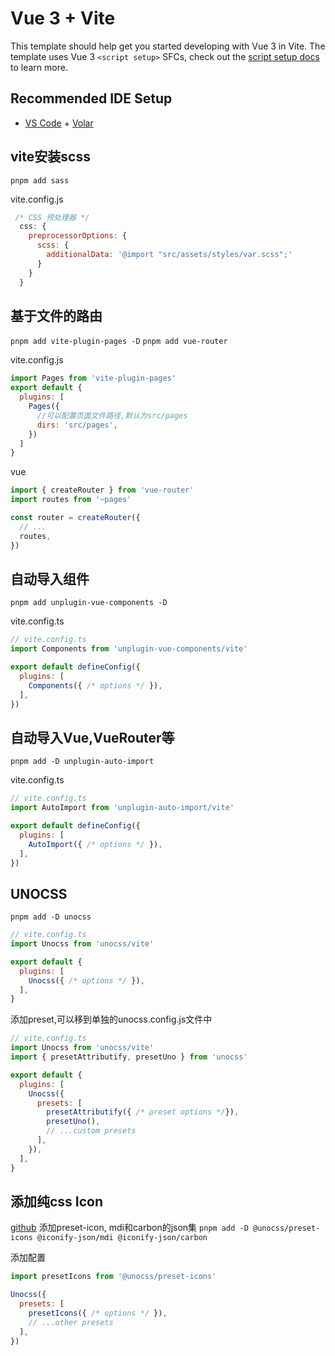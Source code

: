 # Vue 3 + Vite

This template should help get you started developing with Vue 3 in Vite. The template uses Vue 3 `<script setup>` SFCs, check out the [script setup docs](https://v3.vuejs.org/api/sfc-script-setup.html#sfc-script-setup) to learn more.

## Recommended IDE Setup

- [VS Code](https://code.visualstudio.com/) + [Volar](https://marketplace.visualstudio.com/items?itemName=johnsoncodehk.volar)


## vite安装scss
`pnpm add sass`

vite.config.js
```js
 /* CSS 预处理器 */
  css: {
    preprocessorOptions: {
      scss: {
        additionalData: '@import "src/assets/styles/var.scss";'
      }
    }
  }
```

## 基于文件的路由
`pnpm add vite-plugin-pages -D`
`pnpm add vue-router`

vite.config.js
```js
import Pages from 'vite-plugin-pages'
export default {
  plugins: [
    Pages({
      //可以配置页面文件路径,默认为src/pages
      dirs: 'src/pages',
    })
  ]
}
```

vue
```js
import { createRouter } from 'vue-router'
import routes from '~pages'

const router = createRouter({
  // ...
  routes,
})
```

## 自动导入组件
`pnpm add unplugin-vue-components -D`

vite.config.ts
```js
// vite.config.ts
import Components from 'unplugin-vue-components/vite'

export default defineConfig({
  plugins: [
    Components({ /* options */ }),
  ],
})
```

## 自动导入Vue,VueRouter等
`pnpm add -D unplugin-auto-import`

vite.config.ts
```js
// vite.config.ts
import AutoImport from 'unplugin-auto-import/vite'

export default defineConfig({
  plugins: [
    AutoImport({ /* options */ }),
  ],
})
```


## UNOCSS
`pnpm add -D unocss`

```js
// vite.config.ts
import Unocss from 'unocss/vite'

export default {
  plugins: [
    Unocss({ /* options */ }),
  ],
}
```

添加preset,可以移到单独的unocss.config.js文件中
```js
// vite.config.ts
import Unocss from 'unocss/vite'
import { presetAttributify, presetUno } from 'unocss'

export default {
  plugins: [
    Unocss({
      presets: [
        presetAttributify({ /* preset options */}),
        presetUno(),
        // ...custom presets
      ],
    }),
  ],
}
```

## 添加纯css Icon
[github](https://github.com/unocss/unocss/tree/main/packages/preset-icons)
添加preset-icon, mdi和carbon的json集
`pnpm add -D @unocss/preset-icons @iconify-json/mdi @iconify-json/carbon`

添加配置
```js
import presetIcons from '@unocss/preset-icons'

Unocss({
  presets: [
    presetIcons({ /* options */ }),
    // ...other presets
  ],
})
```
